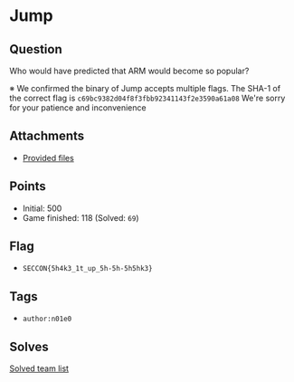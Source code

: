 # Jump
## Question
Who would have predicted that ARM would become so popular?

※ We confirmed the binary of Jump accepts multiple flags. The SHA-1 of the correct flag is `c69bc9382d04f8f3fbb92341143f2e3590a61a08` We're sorry for your patience and inconvenience


## Attachments
- [Provided files](files/)

## Points
- Initial: 500
- Game finished: 118 (Solved: `69`)

## Flag
- `SECCON{5h4k3_1t_up_5h-5h-5h5hk3}`

## Tags
- `author:n01e0`

## Solves
[Solved team list](./solves.md)